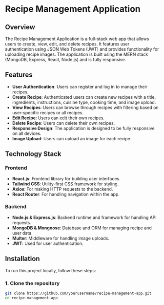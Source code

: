 # Recipe Management Application

## Overview

The Recipe Management Application is a full-stack web app that allows users to create, view, edit, and delete recipes. It features user authentication using JSON Web Tokens (JWT) and provides functionality for uploading recipe images. The application is built using the MERN stack (MongoDB, Express, React, Node.js) and is fully responsive.

## Features

- **User Authentication**: Users can register and log in to manage their recipes.
- **Create Recipe**: Authenticated users can create new recipes with a title, ingredients, instructions, cuisine type, cooking time, and image upload.
- **View Recipes**: Users can browse through recipes with filtering based on user-specific recipes or all recipes.
- **Edit Recipe**: Users can edit their own recipes.
- **Delete Recipe**: Users can delete their own recipes.
- **Responsive Design**: The application is designed to be fully responsive on all devices.
- **Image Upload**: Users can upload an image for each recipe.

## Technology Stack

### Frontend
- **React.js**: Frontend library for building user interfaces.
- **Tailwind CSS**: Utility-first CSS framework for styling.
- **Axios**: For making HTTP requests to the backend.
- **React Router**: For handling navigation within the app.

### Backend
- **Node.js & Express.js**: Backend runtime and framework for handling API requests.
- **MongoDB & Mongoose**: Database and ORM for managing recipe and user data.
- **Multer**: Middleware for handling image uploads.
- **JWT**: Used for user authentication.

## Installation

To run this project locally, follow these steps:

### 1. Clone the repository
```bash
git clone https://github.com/yourusername/recipe-management-app.git
cd recipe-management-app
